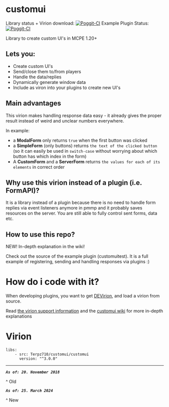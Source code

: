 # customui
Library status + Virion download: [![Poggit-CI](https://poggit.pmmp.io/ci.badge/Terpz710/customui/customui)](https://poggit.pmmp.io/ci/Terpz710/customui/customui)
Example Plugin Status: [![Poggit-CI](https://poggit.pmmp.io/ci.badge/Terpz710/customui/customuitest)](https://poggit.pmmp.io/ci/Terpz710/customui/customuitest)

Library to create custom UI's in MCPE 1.20+
## Lets you:
- Create custom UI's
- Send/close them to/from players
- Handle the data/replies
- Dynamically generate window data
- Include as viron into your plugins to create new UI's

## Main advantages
This virion makes handling response data easy - it already gives the proper result instead of weird and unclear numbers everywhere.

In example:
 - a **ModalForm** only returns `true` when the first button was clicked
 - a **SimpleForm** (only buttons) returns `the text of the clicked button` (so it can easily be used in `switch-case` without worrying about which button has which index in the form)
 - A **CustomForm** and a **ServerForm** returns `the values for each of its elements` in correct order

## Why use this virion instead of a plugin (i.e. FormAPI)?
It is a library instead of a plugin because there is no need to handle form replies via event listeners anymore in pmmp
and it probably saves resources on the server.
You are still able to fully control sent forms, data etc.

## How to use this repo?
NEW! In-depth explanation in the wiki!

Check out the source of the example plugin (customuitest). It is a full example of registering, sending and handling responses via plugins :)

# How do i code with it?
When developing plugins, you want to get [DEVirion](https://github.com/poggit/devirion), and load a virion from source.

Read [the virion support information](https://github.com/poggit/support) and the [customui wiki](https://github.com/thebigsmilexd/customui/wiki) for more in-depth explanations

# Virion

```
libs:
    - src: Terpz710/customui/customui
      version: "^3.0.0"
```

---
**_`As of: 20. November 2018`_**

^ Old

**_`As of: 25. March 2024`_**

^ New

